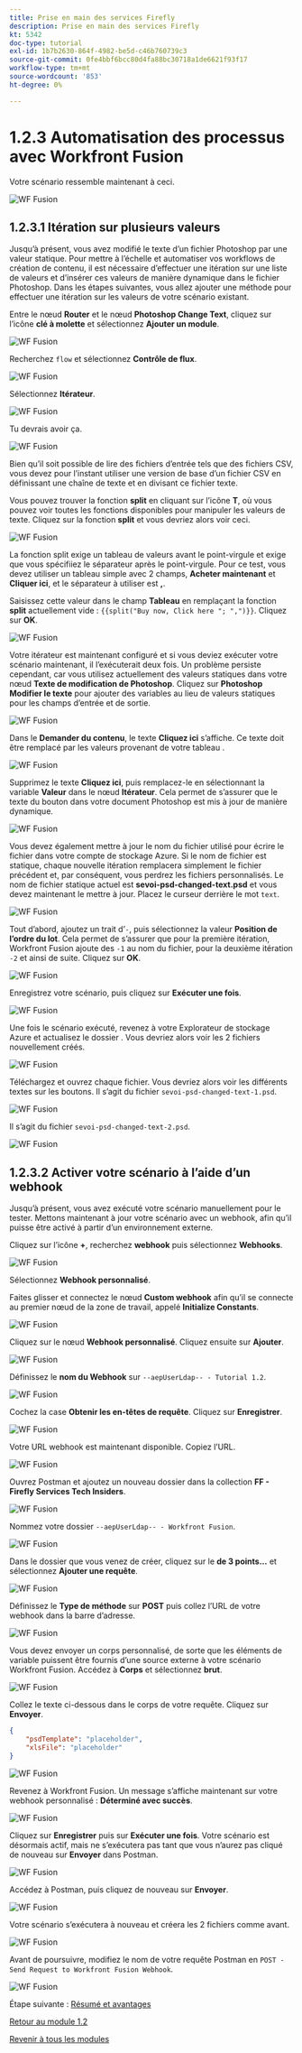 ```yaml
---
title: Prise en main des services Firefly
description: Prise en main des services Firefly
kt: 5342
doc-type: tutorial
exl-id: 1b7b2630-864f-4982-be5d-c46b760739c3
source-git-commit: 0fe4bbf6bcc80d4fa88bc30718a1de6621f93f17
workflow-type: tm+mt
source-wordcount: '853'
ht-degree: 0%

---
```


# 1.2.3 Automatisation des processus avec Workfront Fusion

Votre scénario ressemble maintenant à ceci.

![WF Fusion](./images/wffusion200.png)

## 1.2.3.1 Itération sur plusieurs valeurs

Jusqu’à présent, vous avez modifié le texte d’un fichier Photoshop par une valeur statique. Pour mettre à l’échelle et automatiser vos workflows de création de contenu, il est nécessaire d’effectuer une itération sur une liste de valeurs et d’insérer ces valeurs de manière dynamique dans le fichier Photoshop. Dans les étapes suivantes, vous allez ajouter une méthode pour effectuer une itération sur les valeurs de votre scénario existant.

Entre le nœud **Router** et le nœud **Photoshop Change Text**, cliquez sur l’icône **clé à molette** et sélectionnez **Ajouter un module**.

![WF Fusion](./images/wffusion201.png)

Recherchez `flow` et sélectionnez **Contrôle de flux**.

![WF Fusion](./images/wffusion202.png)

Sélectionnez **Itérateur**.

![WF Fusion](./images/wffusion203.png)

Tu devrais avoir ça.

![WF Fusion](./images/wffusion204.png)

Bien qu’il soit possible de lire des fichiers d’entrée tels que des fichiers CSV, vous devez pour l’instant utiliser une version de base d’un fichier CSV en définissant une chaîne de texte et en divisant ce fichier texte.

Vous pouvez trouver la fonction **split** en cliquant sur l’icône **T**, où vous pouvez voir toutes les fonctions disponibles pour manipuler les valeurs de texte. Cliquez sur la fonction **split** et vous devriez alors voir ceci.

![WF Fusion](./images/wffusion206.png)

La fonction split exige un tableau de valeurs avant le point-virgule et exige que vous spécifiiez le séparateur après le point-virgule. Pour ce test, vous devez utiliser un tableau simple avec 2 champs, **Acheter maintenant** et **Cliquer ici**, et le séparateur à utiliser est **,**.

Saisissez cette valeur dans le champ **Tableau** en remplaçant la fonction **split** actuellement vide : `{{split("Buy now, Click here "; ",")}}`. Cliquez sur **OK**.

![WF Fusion](./images/wffusion205.png)

Votre itérateur est maintenant configuré et si vous deviez exécuter votre scénario maintenant, il l’exécuterait deux fois. Un problème persiste cependant, car vous utilisez actuellement des valeurs statiques dans votre nœud **Texte de modification de Photoshop**. Cliquez sur **Photoshop Modifier le texte** pour ajouter des variables au lieu de valeurs statiques pour les champs d’entrée et de sortie.

![WF Fusion](./images/wffusion207.png)

Dans le **Demander du contenu**, le texte **Cliquez ici** s’affiche. Ce texte doit être remplacé par les valeurs provenant de votre tableau .

![WF Fusion](./images/wffusion208.png)

Supprimez le texte **Cliquez ici**, puis remplacez-le en sélectionnant la variable **Valeur** dans le nœud **Itérateur**. Cela permet de s’assurer que le texte du bouton dans votre document Photoshop est mis à jour de manière dynamique.

![WF Fusion](./images/wffusion209.png)

Vous devez également mettre à jour le nom du fichier utilisé pour écrire le fichier dans votre compte de stockage Azure. Si le nom de fichier est statique, chaque nouvelle itération remplacera simplement le fichier précédent et, par conséquent, vous perdrez les fichiers personnalisés. Le nom de fichier statique actuel est **sevoi-psd-changed-text.psd** et vous devez maintenant le mettre à jour. Placez le curseur derrière le mot `text`.

![WF Fusion](./images/wffusion210.png)

Tout d’abord, ajoutez un trait d’`-`, puis sélectionnez la valeur **Position de l’ordre du lot**. Cela permet de s’assurer que pour la première itération, Workfront Fusion ajoute des `-1` au nom du fichier, pour la deuxième itération `-2` et ainsi de suite. Cliquez sur **OK**.

![WF Fusion](./images/wffusion211.png)

Enregistrez votre scénario, puis cliquez sur **Exécuter une fois**.

![WF Fusion](./images/wffusion212.png)

Une fois le scénario exécuté, revenez à votre Explorateur de stockage Azure et actualisez le dossier . Vous devriez alors voir les 2 fichiers nouvellement créés.

![WF Fusion](./images/wffusion213.png)

Téléchargez et ouvrez chaque fichier. Vous devriez alors voir les différents textes sur les boutons. Il s’agit du fichier `sevoi-psd-changed-text-1.psd`.

![WF Fusion](./images/wffusion214.png)

Il s’agit du fichier `sevoi-psd-changed-text-2.psd`.

![WF Fusion](./images/wffusion215.png)

## 1.2.3.2 Activer votre scénario à l’aide d’un webhook

Jusqu’à présent, vous avez exécuté votre scénario manuellement pour le tester. Mettons maintenant à jour votre scénario avec un webhook, afin qu’il puisse être activé à partir d’un environnement externe.

Cliquez sur l’icône **+**, recherchez **webhook** puis sélectionnez **Webhooks**.

![WF Fusion](./images/wffusion216.png)

Sélectionnez **Webhook personnalisé**.

Faites glisser et connectez le nœud **Custom webhook** afin qu’il se connecte au premier nœud de la zone de travail, appelé **Initialize Constants**.

![WF Fusion](./images/wffusion217.png)

Cliquez sur le nœud **Webhook personnalisé**. Cliquez ensuite sur **Ajouter**.

![WF Fusion](./images/wffusion218.png)

Définissez le **nom du Webhook** sur `--aepUserLdap-- - Tutorial 1.2`.

![WF Fusion](./images/wffusion219.png)

Cochez la case **Obtenir les en-têtes de requête**. Cliquez sur **Enregistrer**.

![WF Fusion](./images/wffusion220.png)

Votre URL webhook est maintenant disponible. Copiez l’URL.

![WF Fusion](./images/wffusion221.png)

Ouvrez Postman et ajoutez un nouveau dossier dans la collection **FF - Firefly Services Tech Insiders**.

![WF Fusion](./images/wffusion222.png)

Nommez votre dossier `--aepUserLdap-- - Workfront Fusion`.

![WF Fusion](./images/wffusion223.png)

Dans le dossier que vous venez de créer, cliquez sur le **de 3 points...** et sélectionnez **Ajouter une requête**.

![WF Fusion](./images/wffusion224.png)

Définissez le **Type de méthode** sur **POST** puis collez l’URL de votre webhook dans la barre d’adresse.

![WF Fusion](./images/wffusion225.png)

Vous devez envoyer un corps personnalisé, de sorte que les éléments de variable puissent être fournis d’une source externe à votre scénario Workfront Fusion. Accédez à **Corps** et sélectionnez **brut**.

![WF Fusion](./images/wffusion226.png)

Collez le texte ci-dessous dans le corps de votre requête. Cliquez sur **Envoyer**.

```json
{
    "psdTemplate": "placeholder",
    "xlsFile": "placeholder"
}
```

![WF Fusion](./images/wffusion229.png)

Revenez à Workfront Fusion. Un message s’affiche maintenant sur votre webhook personnalisé : **Déterminé avec succès**.

![WF Fusion](./images/wffusion227.png)

Cliquez sur **Enregistrer** puis sur **Exécuter une fois**. Votre scénario est désormais actif, mais ne s’exécutera pas tant que vous n’aurez pas cliqué de nouveau sur **Envoyer** dans Postman.

![WF Fusion](./images/wffusion230.png)

Accédez à Postman, puis cliquez de nouveau sur **Envoyer**.

![WF Fusion](./images/wffusion228.png)

Votre scénario s’exécutera à nouveau et créera les 2 fichiers comme avant.

![WF Fusion](./images/wffusion232.png)

Avant de poursuivre, modifiez le nom de votre requête Postman en `POST - Send Request to Workfront Fusion Webhook`.

![WF Fusion](./images/wffusion233.png)


Étape suivante : [Résumé et avantages](./summary.md)

[Retour au module 1.2](./automation.md)

[Revenir à tous les modules](./../../../overview.md)
